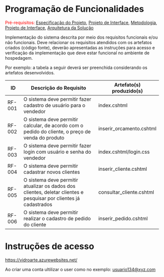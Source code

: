 # Programação de Funcionalidades

<span style="color:red">Pré-requisitos: <a href="2-Especificação do Projeto.md"> Especificação do Projeto</a></span>, <a href="3-Projeto de Interface.md"> Projeto de Interface</a>, <a href="4-Metodologia.md"> Metodologia</a>, <a href="3-Projeto de Interface.md"> Projeto de Interface</a>, <a href="5-Arquitetura da Solução.md"> Arquitetura da Solução</a>

Implementação do sistema descrita por meio dos requisitos funcionais e/ou não funcionais. Deve relacionar os requisitos atendidos com os artefatos criados (código fonte), deverão apresentadas as instruções para acesso e verificação da implementação que deve estar funcional no ambiente de hospedagem.

Por exemplo: a tabela a seguir deverá ser preenchida considerando os artefatos desenvolvidos.

|ID    | Descrição do Requisito  | Artefato(s) produzido(s) |
|------|-----------------------------------------|----|
|RF-001|O sistema deve permitir fazer cadastro de usuário para o vendedor |index.cshtml| 
|RF-002|O sistema deve permitir calcular, de acordo com o pedido do cliente, o preço de venda do produto  |inserir_orcamento.cshtml |
|RF-003|O sistema deve permitir fazer login com usuário e senha do vendedor|index.cshtml/login.css|
|RF-004|O sistema deve permitir cadastrar novos clientes|inserir_cliente.cshtml|
|RF-005|O sistema deve permitir atualizar os dados dos clientes, deletar clientes e pesquisar por clientes já cadastrados|consultar_cliente.cshtml|
|RF-006|O sistema deve permitir realizar o cadastro de pedido do cliente|inserir_pedido.cshtml|
# Instruções de acesso

https://vidroarte.azurewebsites.net/

Ao criar uma conta ultilizar o user como no exemplo: usuario134@xyz.com

